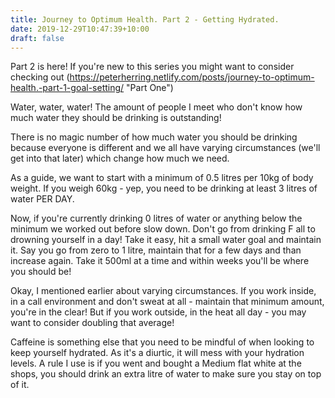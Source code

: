 ```yaml
---
title: Journey to Optimum Health. Part 2 - Getting Hydrated. 
date: 2019-12-29T10:47:39+10:00
draft: false
---
```


Part 2 is here! If you're new to this series you might want to consider checking out (https://peterherring.netlify.com/posts/journey-to-optimum-health.-part-1-goal-setting/ "Part One")

Water, water, water! The amount of people I meet who don't know how much water they should be drinking is outstanding! 

There is no magic number of how much water you should be drinking because everyone is different and we all have varying circumstances (we'll get into that later) which change how much we need. 

As a guide, we want to start with a minimum of 0.5 litres per 10kg of body weight. If you weigh 60kg - yep, you need to be drinking at least 3 litres of water PER DAY. 

Now, if you're currently drinking 0 litres of water or anything below the minimum we worked out before slow down. Don't go from drinking F all to drowning yourself in a day! Take it easy, hit a small water goal and maintain it. Say you go from zero to 1 litre, maintain that for a few days and than increase again. Take it 500ml at a time and within weeks you'll be where you should be!



Okay, I mentioned earlier about varying circumstances. If you work inside, in a call environment and don't sweat at all - maintain that minimum amount, you're in the clear! But if you work outside, in the heat all day - you may want to consider doubling that average!

Caffeine is something else that you need to be mindful of when looking to keep yourself hydrated. As it's a diurtic, it will mess with your hydration levels. A rule I use is if you went and bought a Medium flat white at the shops, you should drink an extra litre of water to make sure you stay on top of it. 



